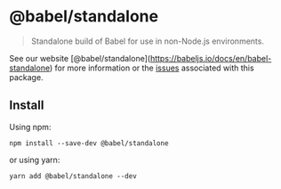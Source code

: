 <span class="citation" data-cites="babel/standalone">@babel/standalone</span>
=============================================================================

> Standalone build of Babel for use in non-Node.js environments.

See our website <span class="citation" data-cites="babel/standalone">\[@babel/standalone\]</span>(https://babeljs.io/docs/en/babel-standalone) for more information or the [issues](https://github.com/babel/babel/issues?utf8=%E2%9C%93&q=is%3Aissue+label%3A%22pkg%3A%20standalone%22+is%3Aopen) associated with this package.

Install
-------

Using npm:

    npm install --save-dev @babel/standalone

or using yarn:

    yarn add @babel/standalone --dev
